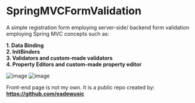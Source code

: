 # SpringMVCFormValidation
A simple registration form employing server-side/ backend form validation employing Spring MVC concepts such as:

**1. Data Binding<br />
2. InitBinders<br />
3. Validators and custom-made validators<br />
4. Property Editors and custom-made property editor**

![image](https://github.com/jHallsG/SpringMVCFormValidation/assets/134239144/c9b8dd7e-c1cc-4aac-a0f5-b271b596056b)
![image](https://github.com/jHallsG/SpringMVCFormValidation/assets/134239144/ed8b7ea1-9831-4bab-9e2d-2dd38db71172)



Front-end page is not my own. It is a public repo created by:
**https://github.com/eadewusic**
